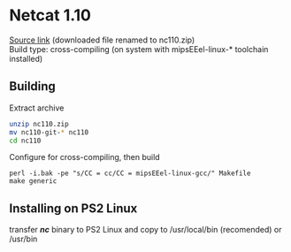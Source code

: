 # Netcat 1.10

[Source link](https://sourceforge.net/code-snapshots/git/n/nc/nc110/git.git/nc110-git-607401678236b608280b291ad849a109b8d9a8f2.zip) (downloaded file renamed to nc110.zip)  
Build type: cross-compiling (on system with mipsEEel-linux-* toolchain installed)

## Building

Extract archive
```bash
unzip nc110.zip
mv nc110-git-* nc110
cd nc110
```

Configure for cross-compiling, then build
```
perl -i.bak -pe "s/CC = cc/CC = mipsEEel-linux-gcc/" Makefile
make generic
```

## Installing on PS2 Linux
transfer ***nc*** binary to PS2 Linux and copy to /usr/local/bin (recomended) or /usr/bin

